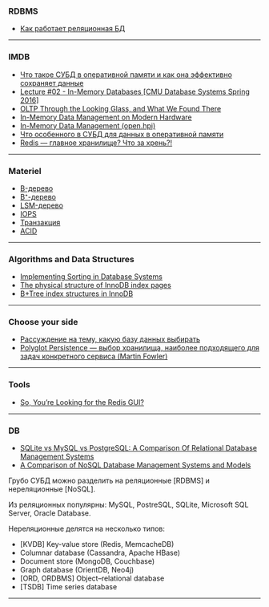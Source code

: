 ### RDBMS

- [Как работает реляционная БД](https://habr.com/company/mailru/blog/266811/)

***

### IMDB

- [Что такое СУБД в оперативной памяти и как она эффективно сохраняет данные](https://habr.com/company/mailru/blog/316634/)
- [Lecture #02 - In-Memory Databases [CMU Database Systems Spring 2016]](https://www.youtube.com/watch?v=QKNISiRJF-4&list=PLSE8ODhjZXjbisIGOepfnlbfxeH7TW-8O&t=81s&index=2)
- [OLTP Through the Looking Glass, and What We Found There](http://nms.csail.mit.edu/~stavros/pubs/OLTP_sigmod08.pdf)
- [In-Memory Data Management on Modern Hardware](https://hpi.de/plattner/research/in-memory-data-management-for-enterprise-systems.html)
- [In-Memory Data Management (open.hpi)](https://open.hpi.de/courses/imdb2015)
- [Что особенного в СУБД для данных в оперативной памяти](https://habr.com/company/oleg-bunin/blog/310560/)
- [Redis — главное хранилище? Что за хрень?!](https://habr.com/post/178525/)

***

### Materiel

- [B-дерево](https://ru.wikipedia.org/wiki/B-%D0%B4%D0%B5%D1%80%D0%B5%D0%B2%D0%BE)
- [B⁺-дерево](https://ru.wikipedia.org/wiki/B%E2%81%BA-%D0%B4%D0%B5%D1%80%D0%B5%D0%B2%D0%BE)
- [LSM-дерево](https://ru.wikipedia.org/wiki/LSM-%D0%B4%D0%B5%D1%80%D0%B5%D0%B2%D0%BE)
- [IOPS](https://ru.wikipedia.org/wiki/IOPS)
- [Транзакция](https://ru.wikipedia.org/wiki/%D0%A2%D1%80%D0%B0%D0%BD%D0%B7%D0%B0%D0%BA%D1%86%D0%B8%D1%8F_(%D0%B8%D0%BD%D1%84%D0%BE%D1%80%D0%BC%D0%B0%D1%82%D0%B8%D0%BA%D0%B0))
- [ACID](https://ru.wikipedia.org/wiki/ACID)

***

### Algorithms and Data Structures
- [Implementing Sorting in Database Systems](http://wwwlgis.informatik.uni-kl.de/archiv/wwwdvs.informatik.uni-kl.de/courses/DBSREAL/SS2005/Vorlesungsunterlagen/Implementing_Sorting.pdf)
- [The physical structure of InnoDB index pages](https://blog.jcole.us/2013/01/07/the-physical-structure-of-innodb-index-pages/)
- [B+Tree index structures in InnoDB](https://blog.jcole.us/2013/01/10/btree-index-structures-in-innodb/)

***

### Choose your side

- [Рассуждение на тему, какую базу данных выбирать](https://habr.com/post/348220/)
- [Polyglot Persistence — выбор хранилища, наиболее подходящего для задач конкретного сервиса (Martin Fowler)](https://martinfowler.com/bliki/PolyglotPersistence.html)

***

### Tools

- [So, You’re Looking for the Redis GUI?](https://redislabs.com/blog/so-youre-looking-for-the-redis-gui/)

***

### DB

- [SQLite vs MySQL vs PostgreSQL: A Comparison Of Relational Database Management Systems](https://www.digitalocean.com/community/tutorials/sqlite-vs-mysql-vs-postgresql-a-comparison-of-relational-database-management-systems)
- [A Comparison of NoSQL Database Management Systems and Models](https://www.digitalocean.com/community/tutorials/a-comparison-of-nosql-database-management-systems-and-models)

Грубо СУБД можно разделить на реляционные [RDBMS] и нереляционные [NoSQL].

Из реляционных популярны: MySQL, PostreSQL, SQLite, Microsoft SQL Server, Oracle Database. 

Нереляционные делятся на несколько типов:
- [KVDB] Key-value store	(Redis, MemcacheDB)
- Columnar database	(Cassandra, Apache HBase)
- Document store (MongoDB, Couchbase)
- Graph database (OrientDB, Neo4j)
- [ORD, ORDBMS] Object–relational database
- [TSDB] Time series database

***
